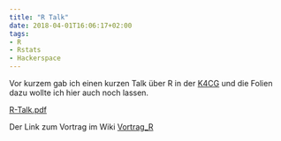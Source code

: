 ```yaml
---
title: "R Talk"
date: 2018-04-01T16:06:17+02:00
tags:
- R
- Rstats
- Hackerspace
---
```


Vor kurzem gab ich einen kurzen Talk über R in der [K4CG](https://k4cg.org)
und die Folien dazu wollte ich hier auch noch lassen.

[R-Talk.pdf](/uploads/2018/04/R-Talk.pdf)

Der Link zum Vortrag im Wiki [Vortrag_R](https://k4cg.org/index.php/Event:2018/03/19_Vortrag_R)
